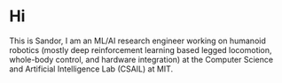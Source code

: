 # Hi

This is Sandor, I am an ML/AI research engineer working on humanoid robotics (mostly deep reinforcement learning based legged locomotion, whole-body control, and hardware integration) at the Computer Science and Artificial Intelligence Lab (CSAIL) at MIT.


